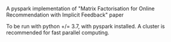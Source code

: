 A pyspark implementation of "Matrix Factorisation for Online Recommendation with Implicit Feedback" paper

To be run with python +/= 3.7, with pyspark installed. A cluster is recommended for fast parallel computing.


